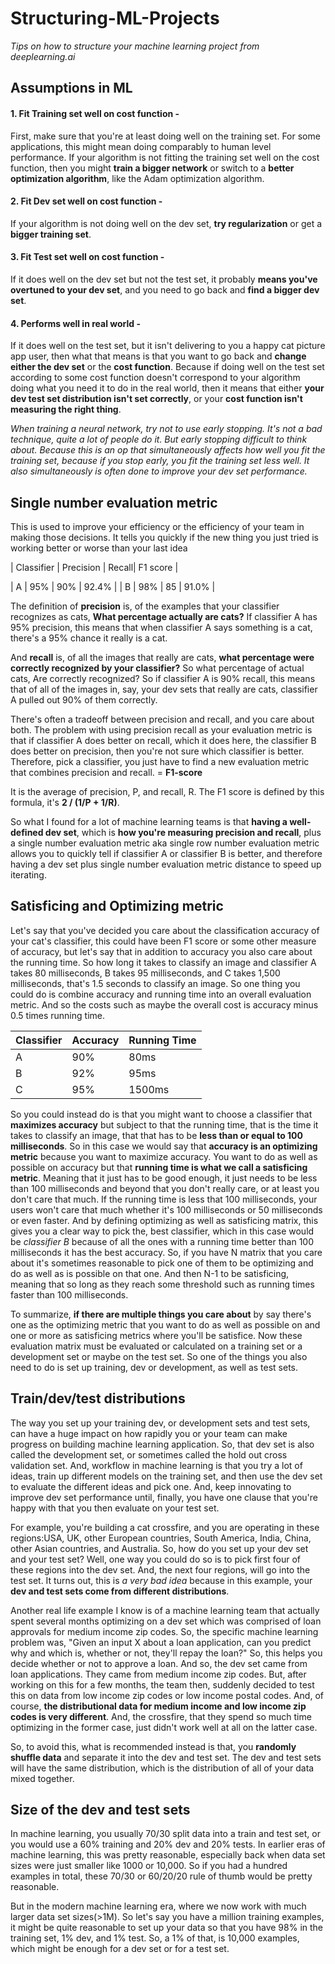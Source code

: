 # Structuring-ML-Projects
_Tips on how to structure your machine learning project from deeplearning.ai_

## Assumptions in ML
#### 1. Fit Training set well on cost function - 
First, make sure that you're at least doing well on the training set. For some applications, this might mean doing comparably to human level performance. If your algorithm is not fitting the training set well on the cost function, then you might **train a bigger network** or switch to a **better optimization algorithm**, like the Adam optimization algorithm.

#### 2. Fit Dev set well on cost function - 
If your algorithm is not doing well on the dev set, **try regularization** or get a **bigger training set**.

#### 3. Fit Test set well on cost function - 
If it does well on the dev set but not the test set, it probably **means you've overtuned to your dev set**, and you need to go back and **find a bigger dev set**.

#### 4. Performs well in real world - 
If it does well on the test set, but it isn't delivering to you a happy cat picture app user, then what that means is that you want to go back and **change either the dev set** or the **cost function**. Because if doing well on the test set according to some cost function doesn't correspond to your algorithm doing what you need it to do in the real world, then it means that either **your dev test set distribution isn't set correctly**, or your **cost function isn't measuring the right thing**.

_When training a neural network, try not to use early stopping. It's not a bad technique, quite a lot of people do it. But early stopping difficult to think about. Because this is an op that simultaneously affects how well you fit the training set, because if you stop early, you fit the training set less well. It also simultaneously is often done to improve your dev set performance._ 

## Single number evaluation metric

This is used to improve your efficiency or the efficiency of your team in making those decisions. It tells you quickly if the new thing you just tried is working better or worse than your last idea

| Classifier | Precision | Recall| F1 score |

| A  | 95% | 90% | 92.4% |
| B | 98% | 85 | 91.0% |

The definition of **precision** is, of the examples that your classifier recognizes as cats, **What percentage actually are cats?** If classifier A has 95% precision, this means that when classifier A says something is a cat, there's a 95% chance it really is a cat.

And **recall** is, of all the images that really are cats, **what percentage were correctly recognized by your classifier?** So what percentage of actual cats, Are correctly recognized? So if classifier A is 90% recall, this means that of all of the images in, say, your dev sets that really are cats, classifier A pulled out 90% of them correctly.

There's often a tradeoff between precision and recall, and you care about both. The problem with using precision recall as your evaluation metric is that if classifier A does better on recall, which it does here, the classifier B does better on precision, then you're not sure which classifier is better. Therefore, pick a classifier, you just have to find a new evaluation metric that combines precision and recall. = **F1-score**

It is the average of precision, P, and recall, R. The F1 score is defined by this formula, it's **2 / (1/P + 1/R)**.

So what I found for a lot of machine learning teams is that **having a well-defined dev set**, which is **how you're measuring precision and recall**, plus a single number evaluation metric aka single row number evaluation metric allows you to quickly tell if classifier A or classifier B is better, and therefore having a dev set plus single number evaluation metric distance to speed up iterating. 

## Satisficing and Optimizing metric

Let's say that you've decided you care about the classification accuracy of your cat's classifier, this could have been F1 score or some other measure of accuracy, but let's say that in addition to accuracy you also care about the running time. So how long it takes to classify an image and classifier A takes 80 milliseconds, B takes 95 milliseconds, and C takes 1,500 milliseconds, that's 1.5 seconds to classify an image. So one thing you could do is combine accuracy and running time into an overall evaluation metric. And so the costs such as maybe the overall cost is accuracy minus 0.5 times running time.

| Classifier | Accuracy | Running Time | 
|----------|-----------|-------|
| A  | 90% | 80ms |
| B  | 92% | 95ms |
| C  | 95% | 1500ms |

So you could instead do is that you might want to choose a classifier that **maximizes accuracy** but subject to that the running time, that is the time it takes to classify an image, that that has to be **less than or equal to 100 milliseconds**. 
So in this case we would say that **accuracy is an optimizing metric** because you want to maximize accuracy. You want to do as well as possible on accuracy but that **running time is what we call a satisficing metric**. Meaning that it just has to be good enough, it just needs to be less than 100 milliseconds and beyond that you don't really care, or at least you don't care that much.
If the running time is less that 100 milliseconds, your users won't care that much whether it's 100 milliseconds or 50 milliseconds or even faster. And by defining optimizing as well as satisficing matrix, this gives you a clear way to pick the, best classifier, which in this case would be _classifier B_ because of all the ones with a running time better than 100 milliseconds it has the best accuracy.
So, if you have N matrix that you care about it's sometimes reasonable to pick one of them to be optimizing and do as well as is possible on that one. And then N-1 to be satisficing, meaning that so long as they reach some threshold such as running times faster than 100 milliseconds.

To summarize, **if there are multiple things you care about** by say there's one as the optimizing metric that you want to do as well as possible on and one or more as satisficing metrics where you'll be satisfice. Now these evaluation matrix must be evaluated or calculated on a training set or a development set or maybe on the test set. So one of the things you also need to do is set up training, dev or development, as well as test sets.

## Train/dev/test distributions

The way you set up your training dev, or development sets and test sets, can have a huge impact on how rapidly you or your team can make progress on building machine learning application.
So, that dev set is also called the development set, or sometimes called the hold out cross validation set. And, workflow in machine learning is that you try a lot of ideas, train up different models on the training set, and then use the dev set to evaluate the different ideas and pick one. And, keep innovating to improve dev set performance until, finally, you have one clause that you're happy with that you then evaluate on your test set. 

For example, you're building a cat crossfire, and you are operating in these regions:USA, UK, other European countries, South America, India, China, other Asian countries, and Australia. So, how do you set up your dev set and your test set? Well, one way you could do so is to pick first four of these regions into the dev set. And, the next four regions, will go into the test set. It turns out, this is _a very bad idea_ because in this example, your **dev and test sets come from different distributions**.

Another real life example I know is of a machine learning team that actually spent several months optimizing on a dev set which was comprised of loan approvals for medium income zip codes. So, the specific machine learning problem was, "Given an input X about a loan application, can you predict why and which is, whether or not, they'll repay the loan?" So, this helps you decide whether or not to approve a loan. And so, the dev set came from loan applications. They came from medium income zip codes. But, after working on this for a few months, the team then, suddenly decided to test this on data from low income zip codes or low income postal codes. And, of course, **the distributional data for medium income and low income zip codes is very different**. And, the crossfire, that they spend so much time optimizing in the former case, just didn't work well at all on the latter case.

So, to avoid this, what is recommended instead is that, you **randomly shuffle data** and separate it into the dev and test set. The dev and test sets will have the same distribution, which is the distribution of all of your data mixed together.

## Size of the dev and test sets

In machine learning, you usually 70/30 split data into a train and test set, or you would use a 60% training and 20% dev and 20% tests. In earlier eras of machine learning, this was pretty reasonable, especially back when data set sizes were just smaller like 1000 or 10,000. So if you had a hundred examples in total, these 70/30 or 60/20/20 rule of thumb would be pretty reasonable. 

But in the modern machine learning era, where we now work with much larger data set sizes(>1M). So let's say you have a million training examples, it might be quite reasonable to set up your data so that you have 98% in the training set, 1% dev, and 1% test. So, a 1% of that, is 10,000 examples, which might be enough for a dev set or for a test set. 






















